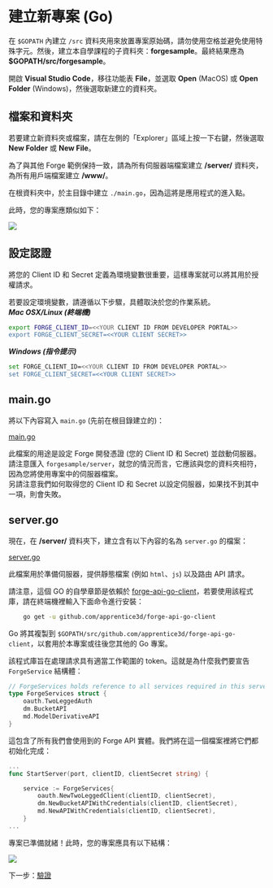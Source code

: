 # 建立新專案 (Go)

在 `$GOPATH` 內建立 `/src` 資料夾用來放置專案原始碼，請勿使用空格並避免使用特殊字元。然後，建立本自學課程的子資料夾：**forgesample**。最終結果應為 **$GOPATH/src/forgesample**。

開啟 **Visual Studio Code**，移往功能表 **File**，並選取 **Open** (MacOS) 或 **Open Folder** (Windows)，然後選取新建立的資料夾。 


## 檔案和資料夾

若要建立新資料夾或檔案，請在左側的「Explorer」區域上按一下右鍵，然後選取 **New Folder** 或 **New File**。

為了與其他 Forge 範例保持一致，請為所有伺服器端檔案建立 **/server/** 資料夾，為所有用戶端檔案建立 **/www/**。

在根資料夾中，於主目錄中建立 `./main.go`，因為這將是應用程式的進入點。
	
此時，您的專案應類似如下：

![](_media/go/vs_code_explorer.png) 


## 設定認證

將您的 Client ID 和 Secret 定義為環境變數很重要，這樣專案就可以將其用於授權請求。

若要設定環境變數，請遵循以下步驟，具體取決於您的作業系統。    
***Mac OSX/Linux (終端機)***

```bash
export FORGE_CLIENT_ID=<<YOUR CLIENT ID FROM DEVELOPER PORTAL>>
export FORGE_CLIENT_SECRET=<<YOUR CLIENT SECRET>>
```    

***Windows (指令提示)***

```bash
set FORGE_CLIENT_ID=<<YOUR CLIENT ID FROM DEVELOPER PORTAL>>
set FORGE_CLIENT_SECRET=<<YOUR CLIENT SECRET>>
```

## main.go

將以下內容寫入 `main.go` (先前在根目錄建立的)：

[main.go](_snippets/viewmodels/go/main.go ':include :type=code go')

此檔案的用途是設定 Forge 開發憑證 (您的 Client ID 和 Secret) 並啟動伺服器。    
請注意匯入 `forgesample/server`，就您的情況而言，它應該與您的資料夾相符，因為您將使用專案中的伺服器檔案。  
另請注意我們如何取得您的 Client ID 和 Secret 以設定伺服器，如果找不到其中一項，則會失敗。

## server.go

現在，在 **/server/** 資料夾下，建立含有以下內容的名為 `server.go` 的檔案：

[server.go](_snippets/viewmodels/go/server.go ':include :type=code go')

此檔案用於準備伺服器，提供靜態檔案 (例如 `html`、`js`) 以及路由 API 請求。

請注意，這個 GO 的自學章節是依賴於 [forge-api-go-client](https://github.com/apprentice3d/forge-api-go-client)，若要使用該程式庫，請在終端機裡輸入下面命令進行安裝：

```bash
	go get -u github.com/apprentice3d/forge-api-go-client
```

Go 將其複製到 `$GOPATH/src/github.com/apprentice3d/forge-api-go-client`，以套用於本專案或往後您其他的 Go 專案。

該程式庫旨在處理請求具有適當工作範圍的 token。這就是為什麼我們要宣告 `ForgeService` 結構體：

```go
// ForgeServices holds reference to all services required in this server
type ForgeServices struct {
	oauth.TwoLeggedAuth
	dm.BucketAPI
	md.ModelDerivativeAPI
}

```
這包含了所有我們會使用到的 Forge API 實體。我們將在這一個檔案裡將它們都初始化完成：

```go
...
func StartServer(port, clientID, clientSecret string) {

	service := ForgeServices{
		oauth.NewTwoLeggedClient(clientID, clientSecret),
		dm.NewBucketAPIWithCredentials(clientID, clientSecret),
		md.NewAPIWithCredentials(clientID, clientSecret),
	}
...
```



專案已準備就緒！此時，您的專案應具有以下結構：

![](_media/go/vs_code_project.png) 


下一步：[驗證](/zh-TW/oauth/2legged/)